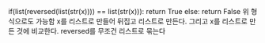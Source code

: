 if(list(reversed(list(str(x)))) == list(str(x))):
return True
else:
return False
위 형식으로도 가능함
x를 리스트로 만들어 뒤집고 리스트로 만든다. 그리고 x를 리스트로 만든 것에 비교한다.
reversed를 무조건 리스트로 묶는다